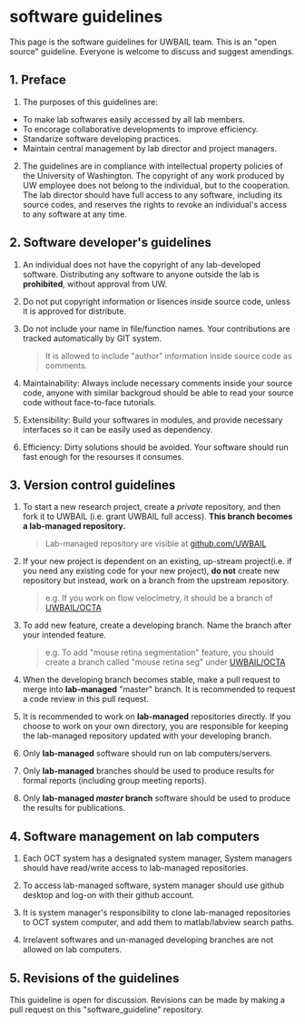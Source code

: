 # software guidelines
This page is the software guidelines for UWBAIL team. This is an "open source" guideline. Everyone is welcome to discuss and suggest amendings.

## 1. Preface

1. The purposes of this guidelines are:
* To make lab softwares easily accessed by all lab members.
* To encorage collaborative developments to improve efficiency.
* Standarize software developing practices.
* Maintain central management by lab director and project managers.

2. The guidelines are in compliance with intellectual property policies of the University of Washington. The copyright of any work produced by UW employee does not belong to the individual, but to the cooperation. The lab director should have full access to any software, including its source codes, and reserves the rights to revoke an individual's access to any software at any time. 

## 2. Software developer's guidelines

1. An individual does not have the copyright of any lab-developed software. Distributing any software to anyone outside the lab is  **prohibited**, without approval from UW.

1. Do not put copyright information or lisences inside source code, unless it is approved for distribute.

1. Do not include your name in file/function names. Your contributions are tracked automatically by GIT system. 
    > It is allowed to include "author" information inside source code as comments.

1. Maintainability: Always include necessary comments inside your source code, anyone with similar backgroud should be able to read your source code without face-to-face tutorials.

1. Extensibility: Build your softwares in modules, and provide necessary interfaces so it can be easily used as dependency.

1. Efficiency: Dirty solutions should be avoided. Your software should run fast enough for the resourses it consumes.

## 3. Version control guidelines

1. To start a new research project, create a *private* repository, and then fork it to UWBAIL (i.e. grant UWBAIL full access). **This branch becomes a lab-managed repository.**

    > Lab-managed repository are visible at [github.com/UWBAIL](https://github.com/UWBAIL)
    
1. If your new project is dependent on an existing, up-stream project(i.e. if you need any existing code for your new project), **do not** create new repository but instead, work on a branch from the upstream repository.

    > e.g. If you work on flow velocimetry, it should be a branch of [UWBAIL/OCTA](https://github.com/UWBAIL/OCTA)

1. To add new feature, create a developing branch. Name the branch after your intended feature.

    > e.g. To add "mouse retina segmentation" feature, you should create a branch called "mouse retina seg" under [UWBAIL/OCTA](https://github.com/UWBAIL/OCTA)

1. When the developing branch becomes stable, make a pull request to merge into **lab-managed** "master" branch. It is recommended to request a code review in this pull request.

1. It is recommended to work on **lab-managed** repositories directly. If you choose to work on your own directory, you are responsible for keeping the lab-managed repository updated with your developing branch. 

1. Only **lab-managed** software should run on lab computers/servers.

1. Only **lab-managed** branches should be used to produce results for formal reports (including group meeting reports).

1. Only **lab-managed *master* branch** software should be used to produce the results for publications.

## 4. Software management on lab computers

1. Each OCT system has a designated system manager, System managers should have read/write access to lab-managed repositories.

1. To access lab-managed software, system manager should use github desktop and log-on with their github account.

1. It is system manager's responsibility to clone lab-managed repositories to OCT system computer, and add them to matlab/labview search paths.

1. Irrelavent softwares and un-managed developing branches are not allowed on lab computers.

## 5. Revisions of the guidelines

This guideline is open for discussion. Revisions can be made by making a pull request on this "software_guideline" repository.
